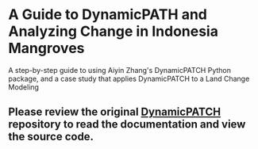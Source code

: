 # A Guide to DynamicPATH and Analyzing Change in Indonesia Mangroves
A step-by-step guide to using Aiyin Zhang's DynamicPATCH Python package, and a case study that applies DynamicPATCH to a Land Change Modeling  
## Please review the original [DynamicPATCH](https://github.com/zay1996/DynamicPATCH) repository to read the documentation and view the source code.




#

